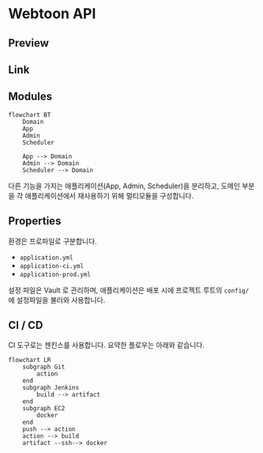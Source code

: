 # Webtoon API

## Preview

## Link

## Modules

```mermaid
flowchart BT
    Domain
    App
    Admin
    Scheduler
    
    App --> Domain
    Admin --> Domain
    Scheduler --> Domain
```

다른 기능을 가지는 애플리케이션(App, Admin, Scheduler)을 분리하고, 도메인 부분을 각 애플리케이션에서 재사용하기 위해 멀티모듈을 구성합니다.

## Properties

환경은 프로파일로 구분합니다.

- `application.yml`
- `application-ci.yml`
- `application-prod.yml`

설정 파일은 Vault 로 관리하며, 애플리케이션은 배포 시에 프로젝트 루트의 `config/` 에 설정파일을 불러와 사용합니다.

## CI / CD

CI 도구로는 젠킨스를 사용합니다. 요약한 플로우는 아래와 같습니다.

```mermaid
flowchart LR
    subgraph Git
        action
    end
    subgraph Jenkins
        build --> artifact
    end
    subgraph EC2
        docker
    end
    push --> action
    action --> build
    artifact --ssh--> docker
```
